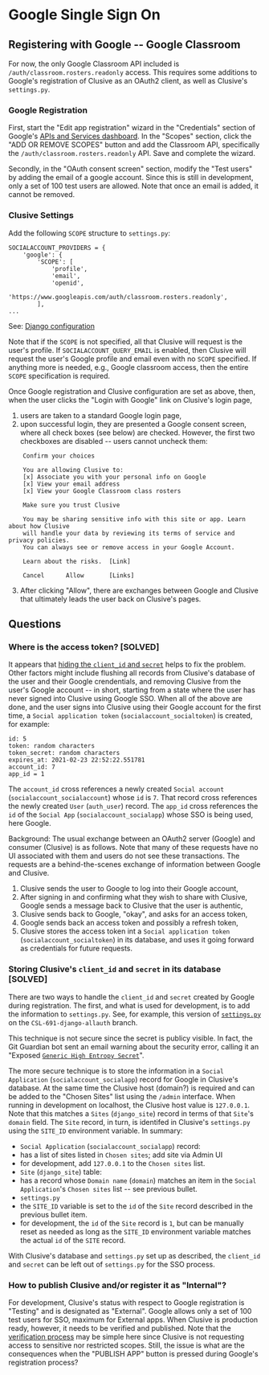 # Google Single Sign On

## Registering with Google -- Google Classroom

For now, the only Google Classroom API included is `/auth/classroom.rosters.readonly`
access.  This requires some additions to Google's registration of Clusive as an
OAuth2 client, as well as Clusive's `settings.py`.

### Google Registration
First, start the "Edit app registration" wizard in the "Credentials"
section of Google's [APIs and Services dashboard](https://console.developers.google.com/apis/credentials/consent/).
In the "Scopes" section, click the "ADD OR REMOVE SCOPES" button and add the Classroom
API, specifically the `/auth/classroom.rosters.readonly` API.  Save and complete
the wizard.

Secondly, in the "OAuth consent screen" section, modify the "Test users" by
adding the email of a google account.  Since this is still in development, only
a set of 100 test users are allowed.  Note that once an email is added, it
cannot be removed.

### Clusive Settings
Add the following `SCOPE` structure to `settings.py`:

```
SOCIALACCOUNT_PROVIDERS = {
    'google': {
        'SCOPE': [
            'profile',
            'email',
            'openid',
            'https://www.googleapis.com/auth/classroom.rosters.readonly',
        ],
...
```
See: [Django configuration](https://django-allauth.readthedocs.io/en/latest/providers.html#django-configuration)

Note that if the `SCOPE` is not specified, all that Clusive will request is the
user's profile.  If `SOCIALACCOUNT_QUERY_EMAIL` is enabled, then Clusive will
request the user's Google profile and email even with no `SCOPE` specified.  If
anything more is needed, e.g., Google classroom access, then the entire `SCOPE`
specification is required.

Once Google registration and Clusive configuration are set as above, then, when
the user clicks the "Login with Google" link on Clusive's login page,

1. users are taken to a standard Google login page,
2. upon successful login, they are presented a Google consent screen, where
all check boxes (see below) are checked.  However, the first two checkboxes are
disabled -- users cannot uncheck them:
```
    Confirm your choices

    You are allowing Clusive to:
    [x] Associate you with your personal info on Google
    [x] View your email address
    [x] View your Google Classroom class rosters
    
    Make sure you trust Clusive

    You may be sharing sensitive info with this site or app. Learn about how Clusive
    will handle your data by reviewing its terms of service and privacy policies.
    You can always see or remove access in your Google Account.

    Learn about the risks.  [Link]

    Cancel      Allow       [Links]
```
3. After clicking "Allow", there are exchanges between Google and Clusive that
   ultimately leads the user back on Clusive's pages.

## Questions

### Where is the access token? [SOLVED]

It appears that [hiding the `client_id` and `secret`](./GoogleSSOAllAuth.md#how-to-fetch-clusives-client_id-and-secret-from-its-database-solved)
helps to fix the problem.  Other factors might include flushing all records from
Clusive's database of the user and their Google crendentials, and removing
Clusive from the user's Google account -- in short, starting from a state where
the user has never signed into Clusive using Google SSO.  When all of the above
are done, and the user signs into Clusive using their Google account
for the first time, a `Social application token` (`socialaccount_socialtoken`)
is created, for example:
```
id: 5
token: random characters
token_secret: random characters
expires_at: 2021-02-23 22:52:22.551781
account_id: 7
app_id = 1
```
The `account_id` cross references a newly created `Social account` (`socialaccount_socialaccount`)
whose `id` is `7`.  That record cross references the newly created `User` (`auth_user`)
record.  The `app_id` cross references the `id` of the `Social App`
(`socialaccount_socialapp`) whose SSO is being used, here Google.

Background:  The usual exchange between an OAuth2 server (Google) and consumer
(Clusive) is as follows.  Note that many of these requests have no UI associated
with them and users do not see these transactions.  The requests are a
behind-the-scenes exchange of information between Google and Clusive.

1. Clusive sends the user to Google to log into their Google account,
2. After signing in and confirming what they wish to share with Clusive, Google
   sends a message back to Clusive that the user is authentic,
3. Clusive sends back to Google, "okay", and asks for an access token,
4. Google sends back an access token and possibly a refresh token,
5. Clusive stores the access token int a `Social application token`
   (`socialaccount_socialtoken`) in its database, and uses it going
   forward as credentials for future requests.
  
### Storing Clusive's `client_id` and `secret` in its database [SOLVED]

There are two ways to handle the `client_id` and `secret` created by Google
during registration.  The first, and what is used for development, is to add
the information to `settings.py`.  See, for example, this version of
[`settings.py`](https://github.com/klown/clusive/blob/cb48ea1a811c44eb394fdbd0c1c9fe5cd4dae32b/src/clusive_project/settings.py#L67)
on the `CSL-691-django-allauth` branch.

This technique is not secure since the secret is publicy visible.  In fact, the
Git Guardian bot sent an email warning about the security error, calling it an
"Exposed [`Generic High Entropy Secret`](https://github.com/klown/clusive/commit/eaf604e3cf8d82745472b435d7827efe7c242309#diff-e4a4649d300e50c8be8173ce308974ec7dc9db60bca23233eb017c3840920e53R65)".

The more secure technique is to store the information in a `Social Application`
(`socialaccount_socialapp`) record for Google in Clusive's database.  At the
same time the Clusive host (domain?) is required and can be added to the
"Chosen Sites" list using the `/admin` interface.  When running in development
on localhost, the Clusive host value is `127.0.0.1`.  Note that this matches a
`Sites` (`django_site`) record in terms of that `Site`'s `domain` field.  The
`Site` record, in turn, is identifed in Clusive's `settings.py` using the 
`SITE_ID` environment variable.  In summary:
- `Social Application` (`socialaccount_socialapp`) record:
 - has a list of sites listed in `Chosen sites`; add site via Admin UI
 - for development, add `127.0.0.1` to the `Chosen sites` list.
- `Site` (`django_site`) table:
 - has a record whose `Domain name` (`domain`) matches an item in the
   `Social Application`'s `Chosen sites` list -- see previous bullet.
- `settings.py`
 - the `SITE_ID` variable is set to the `id` of the `Site` record described
   in the previous bullet item.
 - for development, the `id` of the `Site` record is `1`, but can be manually
   reset as needed as long as the `SITE_ID` environment variable matches the
   actual `id` of the `SITE` record. 

With Clusive's database and `settings.py` set up as described, the `client_id`
and `secret` can be left out of `settings.py` for the SSO process.

### How to publish Clusive and/or register it as "Internal"?

For development, Clusive's status with respect to Google registration is
"Testing" and is designated as "External".  Google allows only a set of 100
test users for SSO, maximum for External apps.  When Clusive is production
ready, however, it needs to be verified and published.  Note that the
[verification process](https://support.google.com/cloud/answer/9110914) may be
simple here since Clusive is not requesting access to sensitive nor restricted
scopes.  Still, the issue is what are the consequences when the "PUBLISH APP"
button is pressed during Google's registration process?
